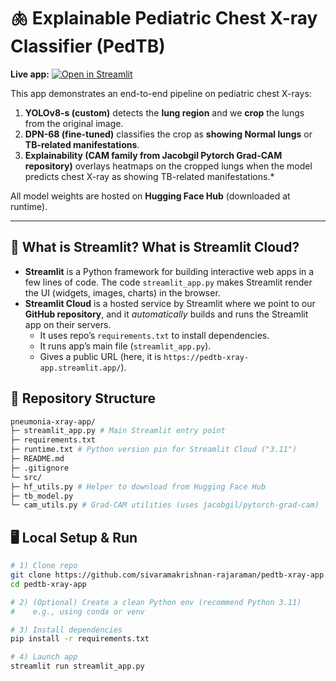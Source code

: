 # 🫁 Explainable Pediatric Chest X-ray Classifier (PedTB)

**Live app:**
[![Open in Streamlit](https://static.streamlit.io/badges/streamlit_badge_black_white.svg)](https://pedtb-xray-app.streamlit.app/)

This app demonstrates an end-to-end pipeline on pediatric chest X-rays:

1. **YOLOv8-s (custom)** detects the **lung region** and we **crop** the lungs from the original image.  
2. **DPN-68 (fine-tuned)** classifies the crop as **showing Normal lungs** or **TB-related manifestations**.  
3. **Explainability (CAM family from Jacobgil Pytorch Grad-CAM repository)** overlays heatmaps on the cropped lungs when the model predicts chest X-ray as showing TB-related manifestations.*

All model weights are hosted on **Hugging Face Hub** (downloaded at runtime).

---

## 🧭 What is Streamlit? What is Streamlit Cloud?

- **Streamlit** is a Python framework for building interactive web apps in a few lines of code. The code `streamlit_app.py` makes Streamlit render the UI (widgets, images, charts) in the browser.
- **Streamlit Cloud** is a hosted service by Streamlit where we point to our **GitHub repository**, and it *automatically* builds and runs the Streamlit app on their servers.  
  - It uses repo’s `requirements.txt` to install dependencies.
  - It runs app’s main file (`streamlit_app.py`).
  - Gives a public URL (here, it is `https://pedtb-xray-app.streamlit.app/`).

## 🧱 Repository Structure
```bash
pneumonia-xray-app/
├─ streamlit_app.py # Main Streamlit entry point
├─ requirements.txt
├─ runtime.txt # Python version pin for Streamlit Cloud ("3.11")
├─ README.md
├─ .gitignore
└─ src/
├─ hf_utils.py # Helper to download from Hugging Face Hub
├─ tb_model.py 
└─ cam_utils.py # Grad-CAM utilities (uses jacobgil/pytorch-grad-cam)
```
## 🖥️ Local Setup & Run

```bash
# 1) Clone repo
git clone https://github.com/sivaramakrishnan-rajaraman/pedtb-xray-app.git
cd pedtb-xray-app

# 2) (Optional) Create a clean Python env (recommend Python 3.11)
#    e.g., using conda or venv

# 3) Install dependencies
pip install -r requirements.txt

# 4) Launch app
streamlit run streamlit_app.py

```
